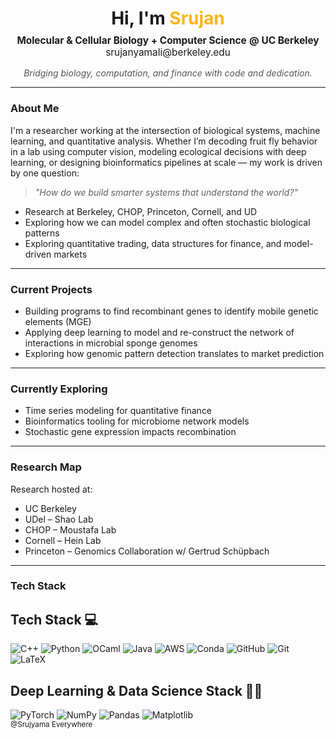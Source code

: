 <h1 align="center">Hi, I'm <span style="color:#FDB515;">Srujan</span></h1>

<p align="center" style="font-size: 1.1em; margin-top: -10px;">
  <strong>Molecular &amp; Cellular Biology + Computer Science</strong>
  <strong>@ UC Berkeley</strong><br/>
  <a href="mailto:srujanyamali@berkeley.edu" style="text-decoration: none; color: inherit;">srujanyamali@berkeley.edu</a>
</p>

<p align="center" style="font-style: italic; color: #555;">
  Bridging biology, computation, and finance with code and dedication.
</p>


---

### About Me

I'm a researcher working at the intersection of biological systems, machine learning, and quantitative analysis. Whether I’m decoding fruit fly behavior in a lab using computer vision, modeling ecological decisions with deep learning, or designing bioinformatics pipelines at scale — my work is driven by one question:

> _"How do we build smarter systems that understand the world?"_

- Research at Berkeley, CHOP, Princeton, Cornell, and UD  
- Exploring how we can model complex and often stochastic biological patterns 
- Exploring quantitative trading, data structures for finance, and model-driven markets

---

### Current Projects

- Building programs to find recombinant genes to identify mobile genetic elements (MGE)
- Applying deep learning to model and re-construct the network of interactions in microbial sponge genomes 
- Exploring how genomic pattern detection translates to market prediction  

---

### Currently Exploring

- Time series modeling for quantitative finance  
- Bioinformatics tooling for microbiome network models
- Stochastic gene expression impacts recombination 

---

### Research Map

Research hosted at:
- UC Berkeley
- UDel – Shao Lab  
- CHOP – Moustafa Lab  
- Cornell – Hein Lab  
- Princeton – Genomics Collaboration w/ Gertrud Schüpbach 

---

### Tech Stack
<div align="left">
  <h2>Tech Stack 💻</h2>
  <img
    src="https://img.shields.io/badge/c++-%2300599C.svg?style=for-the-badge&logo=c%2B%2B&logoColor=white"
    alt="C++"
  />
  <img
    src="https://img.shields.io/badge/python-3670A0?style=for-the-badge&logo=python&logoColor=ffdd54"
    alt="Python"
  />
  <img
    src="https://img.shields.io/badge/OCaml-%23E98407.svg?style=for-the-badge&logo=ocaml&logoColor=white"
    alt="OCaml"
  />
  <img
    src="https://img.shields.io/badge/java-%23ED8B00.svg?style=for-the-badge&logo=openjdk&logoColor=white"
    alt="Java"
  />
  <img
    src="https://img.shields.io/badge/AWS-%23FF9900.svg?style=for-the-badge&logo=amazon-aws&logoColor=white"
    alt="AWS"
  >
  <img
    src="https://img.shields.io/badge/Anaconda-%2344A833.svg?style=for-the-badge&logo=anaconda&logoColor=white"
    alt="Conda"
  />
  <img
    src="https://img.shields.io/badge/github-%23121011.svg?style=for-the-badge&logo=github&logoColor=white"
    alt="GitHub"
  />
  <img
    src="https://img.shields.io/badge/git-%23F05033.svg?style=for-the-badge&logo=git&logoColor=white"
    alt="Git"
  />
  <img
    src="https://img.shields.io/badge/latex-%23008080.svg?style=for-the-badge&logo=latex&logoColor=white"
    alt="LaTeX"
  />
</div>

<div align="left">
  <h2>Deep Learning & Data Science Stack 🦾🤖</h2>
  <img
    src="https://img.shields.io/badge/PyTorch-%23EE4C2C.svg?style=for-the-badge&logo=PyTorch&logoColor=white"
    alt="PyTorch"
  />
  <img
    src="https://img.shields.io/badge/numpy-%23013243.svg?style=for-the-badge&logo=numpy&logoColor=white"
    alt="NumPy"
  />
  <img
    src="https://img.shields.io/badge/pandas-%23150458.svg?style=for-the-badge&logo=pandas&logoColor=white"
    alt="Pandas"
  />
  <img
    src="https://img.shields.io/badge/Matplotlib-%23ffffff.svg?style=for-the-badge&logo=Matplotlib&logoColor=black"
    alt="Matplotlib"
  />
</div>

<sub>
  @Srujyama Everywhere
</sub>


